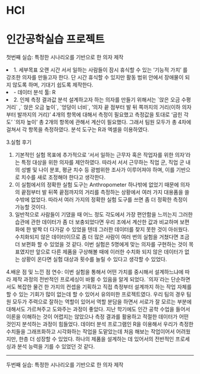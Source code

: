 # HCI

<h1>인간공학실습 프로젝트</h1>
<p>첫번째 실습: 특정한 시나리오를 기반으로 한 의자 제작</p>
<li> 1. 세부목표
오랜 시간 서서 일하는 사람들이 잠시 휴식할 수 있는  ‘기능적 가치’  를 강조한 의자를 만들고자 한다. 단 시간 휴식할 수 있지만 활동 범위 안에서 장애물이 되지 않도록 하며, 기대기 쉽도록 제작한다.
</li>
<li>- 데이터 분석 툴: R</li>
<li>2. 인체 측정 결과값 분석 	
  설계하고자 하는 의자를 만들기 위해서는 `앉은 오금 수평 거리` ,` 앉은 오금 높이`, `엉덩이 너비`, ’의자 끝 점부터 발 뒤 쪽까지의 거리(이하 의자부터 발까지의 거리)’ 4개의 항목에 대해서 측정이 필요했고 측정값을 토대로 ‘굽힌 각도’ `의자 높이’ 총 2개의 항목에 관해서 계산이 필요했다. 그래서 팀원 모두가 총 4차에 걸쳐서 각 항목을 측정하였다. 분석 도구는 R과 엑셀을 이용하였다.</li>
  
  <p>3.실험 후기  

1.	 기본적인 실험 목표에 추가적으로 ‘서서 일하는 근무자 혹은 작업자를 위한 의자’라는 특정 대상을 위한 의자를 제안하였다. 따라서 서서 근무하는 직업 군, 직업 군 내의 성별 및 나이 분포, 평균 치수 등 광범위한 조사가 이루어져야 하며, 이를 기반으로 치수를 새로 조정해야 한다고 생각한다.
2.	  이 실험에서의 정확한 실험 도구는 Anthropometer 하나밖에 없었기 때문에 의자의 끝점부터 발 뒤쪽 끝점까지의 거리를 측정하는 상황에서 여러 가지 대용품을 쓸 수밖에 없었다. 따라서 여러 가지의 정확한 실험 도구를 쓰면 좀 더 정확한 측정이 가능할 것이다.
3.	 일반적으로 사람들이 기댔을 때 어느 정도 각도에서 가장 편안함을 느끼는지 그러한 습관에 관한 데이터가 좀 더 보충되었다면 우리 조에서 계산한 값과 비교하며 보편화에 한 발짝 더 다가갈 수 있었을 텐데 그러한 데이터를 찾지 못한 것이 아쉬웠다. 수치화되지 않은 데이터이므로 좀 더 많은 사람이 여러 번의 실험을 거쳤다면 조금 더 보편화 할 수 있었을 것 같다. 이번 실험은 5명에게 맞는 의자를 구현하는 것이 목표였지만 앞으로 다른 제품을 구상해볼 때에 이러한 수치화 되지 않은 데이터가 없는 상황이 온다면 실험 대상과 횟수를 늘릴 수 있다고 생각할 수 있었다.</p>



<p>4.배운 점 및 느낀 점
  연수: 이번 실험을 통해서 어떤 가치를 중시해서 설계하느냐에 따라 제작 과정의 전반적인 프로세싱이 바뀔 수 있음을 알게 되었다. `의자`라는 단순하면서도 복잡한 물건 한 가지의 컨셉을 기획하고 직접 측정부터 설계까지 하는 작업 자체를 할 수 있는 기회가 많이 없는데 할 수 있어서 유의미한 프로젝트였다. 우리 팀의 경우 팀원 모두가 주력으로 잘하는 역할이 있어서 역할 분담을 하면서 서로가 잘 모르는 부분에 대해서도 가르쳐주고 도와주는 과정이 좋았다. 지난 학기에도 인간 공학 수업을 들어서 이론을 이해하는 것이 어렵지는 않았으나 측정 결과를 활용하고 적절한 데이터가 어떤 것인지 분석하는 과정이 힘들었다. 데이터 분석 프로그램인 R을 이용해서 우리가 측정한 수치들을 그래프화하고 시각화하는 작업을 도맡았는데 처음 해보는 작업이어서 어려웠지만, 한층 더 성장할 수 있었다. 하나의 제품을 설계하는 데 있어서의 전반적인 프로세싱과 분석 능력을 기를 수 있었던 것 같다.</p>






<hr>
<p>두번째 실습: 특정한 시나리오를 기반으로 한 의자 제작</p>
